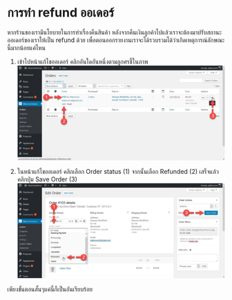 # การทำ refund ออเดอร์

หากร้านของเรามีนโยบายในการทำเรื่องคืนสินค้า หลังจากคืนเงินลูกค้าไปแล้วเราจะต้องมาปรับสถานะออเดอร์ของเราให้เป็น refund ด้วย เพื่อตอนออกรายงานเราจะได้รวบรวมได้ว่าเกิดเหตุการณ์ลักษณะนี้มากน้อยแค่ไหน

1. เข้าไปหน้าแก้ไขออเดอร์ คลิกอันใดอันหนึ่งตามลูกศรชี้ในภาพ  
   ![](/assets/2017-03-02_15-52-39.jpg)

2. ในหน้าแก้ไขออเดอร์ คลิกเลือก Order status \(1\) จากนั้นเลือก Refunded \(2\) เสร็จแล้วคลิกปุ่ม Save Order \(3\)  
   ![](/assets/2017-03-03_8-49-29.jpg)

เพียงขั้นตอนสั้นๆแค่นี้ก็เป็นอันเรียบร้อย



